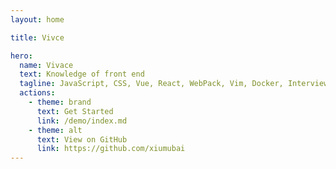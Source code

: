 ```yaml
---
layout: home

title: Vivce

hero:
  name: Vivace
  text: Knowledge of front end
  tagline: JavaScript, CSS, Vue, React, WebPack, Vim, Docker, Interview Code.
  actions:
    - theme: brand
      text: Get Started
      link: /demo/index.md
    - theme: alt
      text: View on GitHub
      link: https://github.com/xiumubai
---
```


